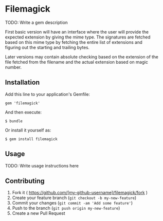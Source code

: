 # Filemagick

TODO: Write a gem description

First basic version will have an interface where the user will provide
the expected extension by giving the mime type. The signatures are
fetched based on this mime type by fetching the entire list of
extensions and figuring out the starting and trailing bytes.

Later versions may contain absolute checking based on the extension of
the file fetched from the filename and the actual extension based on
magic number.

## Installation

Add this line to your application's Gemfile:

    gem 'filemagick'

And then execute:

    $ bundle

Or install it yourself as:

    $ gem install filemagick

## Usage

TODO: Write usage instructions here

## Contributing

1. Fork it ( https://github.com/[my-github-username]/filemagick/fork )
2. Create your feature branch (`git checkout -b my-new-feature`)
3. Commit your changes (`git commit -am 'Add some feature'`)
4. Push to the branch (`git push origin my-new-feature`)
5. Create a new Pull Request
